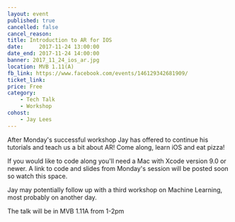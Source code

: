 ```yaml
---
layout: event
published: true
cancelled: false
cancel_reason:
title: Introduction to AR for IOS
date:     2017-11-24 13:00:00
date_end: 2017-11-24 14:00:00
banner: 2017_11_24_ios_ar.jpg
location: MVB 1.11(A)
fb_link: https://www.facebook.com/events/146129342681909/
ticket_link:
price: Free
category:
    - Tech Talk
    - Workshop
cohost:
    - Jay Lees
---
```


After Monday's successful workshop Jay has offered to continue his tutorials and teach us a bit about AR! Come along, learn iOS and eat pizza!

If you would like to code along you'll need a Mac with Xcode version 9.0 or newer. A link to code and slides from Monday's session will be posted soon so watch this space.

Jay may potentially follow up with a third workshop on Machine Learning, most probably on another day.

The talk will be in MVB 1.11A from 1-2pm

